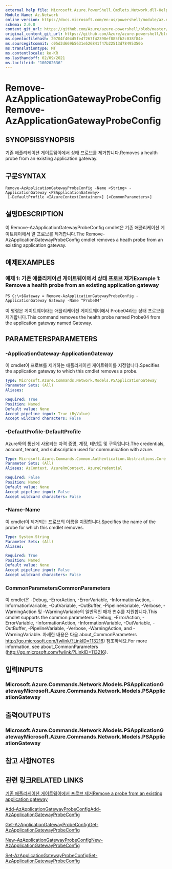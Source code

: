 ```yaml
---
external help file: Microsoft.Azure.PowerShell.Cmdlets.Network.dll-Help.xml
Module Name: Az.Network
online version: https://docs.microsoft.com/en-us/powershell/module/az.network/remove-azapplicationgatewayprobeconfig
schema: 2.0.0
content_git_url: https://github.com/Azure/azure-powershell/blob/master/src/Network/Network/help/Remove-AzApplicationGatewayProbeConfig.md
original_content_git_url: https://github.com/Azure/azure-powershell/blob/master/src/Network/Network/help/Remove-AzApplicationGatewayProbeConfig.md
ms.openlocfilehash: 20704f404d5fe47267f42398ef885fb2c038f84e
ms.sourcegitcommit: c05d3d669b5631e526841f47b22513d78495350b
ms.translationtype: MT
ms.contentlocale: ko-KR
ms.lasthandoff: 02/09/2021
ms.locfileid: "100202636"
---
```

# <span data-ttu-id="f1090-101">Remove-AzApplicationGatewayProbeConfig</span><span class="sxs-lookup"><span data-stu-id="f1090-101">Remove-AzApplicationGatewayProbeConfig</span></span>

## <span data-ttu-id="f1090-102">SYNOPSIS</span><span class="sxs-lookup"><span data-stu-id="f1090-102">SYNOPSIS</span></span>
<span data-ttu-id="f1090-103">기존 애플리케이션 게이트웨이에서 상태 프로브를 제거합니다.</span><span class="sxs-lookup"><span data-stu-id="f1090-103">Removes a health probe from an existing application gateway.</span></span>

## <span data-ttu-id="f1090-104">구문</span><span class="sxs-lookup"><span data-stu-id="f1090-104">SYNTAX</span></span>

```
Remove-AzApplicationGatewayProbeConfig -Name <String> -ApplicationGateway <PSApplicationGateway>
 [-DefaultProfile <IAzureContextContainer>] [<CommonParameters>]
```

## <span data-ttu-id="f1090-105">설명</span><span class="sxs-lookup"><span data-stu-id="f1090-105">DESCRIPTION</span></span>
<span data-ttu-id="f1090-106">이 Remove-AzApplicationGatewayProbeConfig cmdlet은 기존 애플리케이션 게이트웨이에서 열 프로브를 제거합니다.</span><span class="sxs-lookup"><span data-stu-id="f1090-106">The Remove-AzApplicationGatewayProbeConfig cmdlet removes a heath probe from an existing application gateway.</span></span>

## <span data-ttu-id="f1090-107">예제</span><span class="sxs-lookup"><span data-stu-id="f1090-107">EXAMPLES</span></span>

### <span data-ttu-id="f1090-108">예제 1: 기존 애플리케이션 게이트웨이에서 상태 프로브 제거</span><span class="sxs-lookup"><span data-stu-id="f1090-108">Example 1: Remove a health probe from an existing application gateway</span></span>
```
PS C:\>$Gateway = Remove-AzApplicationGatewayProbeConfig -ApplicationGateway Gateway -Name "Probe04"
```

<span data-ttu-id="f1090-109">이 명령은 게이트웨이라는 애플리케이션 게이트웨이에서 Probe04라는 상태 프로브를 제거합니다.</span><span class="sxs-lookup"><span data-stu-id="f1090-109">This command removes the health probe named Probe04 from the application gateway named Gateway.</span></span>

## <span data-ttu-id="f1090-110">PARAMETERS</span><span class="sxs-lookup"><span data-stu-id="f1090-110">PARAMETERS</span></span>

### <span data-ttu-id="f1090-111">-ApplicationGateway</span><span class="sxs-lookup"><span data-stu-id="f1090-111">-ApplicationGateway</span></span>
<span data-ttu-id="f1090-112">이 cmdlet이 프로브를 제거하는 애플리케이션 게이트웨이를 지정합니다.</span><span class="sxs-lookup"><span data-stu-id="f1090-112">Specifies the application gateway to which this cmdlet removes a probe.</span></span>

```yaml
Type: Microsoft.Azure.Commands.Network.Models.PSApplicationGateway
Parameter Sets: (All)
Aliases:

Required: True
Position: Named
Default value: None
Accept pipeline input: True (ByValue)
Accept wildcard characters: False
```

### <span data-ttu-id="f1090-113">-DefaultProfile</span><span class="sxs-lookup"><span data-stu-id="f1090-113">-DefaultProfile</span></span>
<span data-ttu-id="f1090-114">Azure와의 통신에 사용되는 자격 증명, 계정, 테넌트 및 구독입니다.</span><span class="sxs-lookup"><span data-stu-id="f1090-114">The credentials, account, tenant, and subscription used for communication with azure.</span></span>

```yaml
Type: Microsoft.Azure.Commands.Common.Authentication.Abstractions.Core.IAzureContextContainer
Parameter Sets: (All)
Aliases: AzContext, AzureRmContext, AzureCredential

Required: False
Position: Named
Default value: None
Accept pipeline input: False
Accept wildcard characters: False
```

### <span data-ttu-id="f1090-115">-Name</span><span class="sxs-lookup"><span data-stu-id="f1090-115">-Name</span></span>
<span data-ttu-id="f1090-116">이 cmdlet이 제거되는 프로브의 이름을 지정합니다.</span><span class="sxs-lookup"><span data-stu-id="f1090-116">Specifies the name of the probe for which this cmdlet removes.</span></span>

```yaml
Type: System.String
Parameter Sets: (All)
Aliases:

Required: True
Position: Named
Default value: None
Accept pipeline input: False
Accept wildcard characters: False
```

### <span data-ttu-id="f1090-117">CommonParameters</span><span class="sxs-lookup"><span data-stu-id="f1090-117">CommonParameters</span></span>
<span data-ttu-id="f1090-118">이 cmdlet은 -Debug, -ErrorAction, -ErrorVariable, -InformationAction, -InformationVariable, -OutVariable, -OutBuffer, -PipelineVariable, -Verbose, -WarningAction 및 -WarningVariable의 일반적인 매개 변수를 지원합니다.</span><span class="sxs-lookup"><span data-stu-id="f1090-118">This cmdlet supports the common parameters: -Debug, -ErrorAction, -ErrorVariable, -InformationAction, -InformationVariable, -OutVariable, -OutBuffer, -PipelineVariable, -Verbose, -WarningAction, and -WarningVariable.</span></span> <span data-ttu-id="f1090-119">자세한 내용은 다음 about_CommonParameters http://go.microsoft.com/fwlink/?LinkID=113216) 참조하세요.</span><span class="sxs-lookup"><span data-stu-id="f1090-119">For more information, see about_CommonParameters (http://go.microsoft.com/fwlink/?LinkID=113216).</span></span>

## <span data-ttu-id="f1090-120">입력</span><span class="sxs-lookup"><span data-stu-id="f1090-120">INPUTS</span></span>

### <span data-ttu-id="f1090-121">Microsoft.Azure.Commands.Network.Models.PSApplicationGateway</span><span class="sxs-lookup"><span data-stu-id="f1090-121">Microsoft.Azure.Commands.Network.Models.PSApplicationGateway</span></span>

## <span data-ttu-id="f1090-122">출력</span><span class="sxs-lookup"><span data-stu-id="f1090-122">OUTPUTS</span></span>

### <span data-ttu-id="f1090-123">Microsoft.Azure.Commands.Network.Models.PSApplicationGateway</span><span class="sxs-lookup"><span data-stu-id="f1090-123">Microsoft.Azure.Commands.Network.Models.PSApplicationGateway</span></span>

## <span data-ttu-id="f1090-124">참고 사항</span><span class="sxs-lookup"><span data-stu-id="f1090-124">NOTES</span></span>

## <span data-ttu-id="f1090-125">관련 링크</span><span class="sxs-lookup"><span data-stu-id="f1090-125">RELATED LINKS</span></span>

[<span data-ttu-id="f1090-126">기존 애플리케이션 게이트웨이에서 프로브 제거</span><span class="sxs-lookup"><span data-stu-id="f1090-126">Remove a probe from an existing application gateway</span></span>](https://azure.microsoft.com/en-us/documentation/articles/application-gateway-create-probe-ps/#remove-a-probe-from-an-existing-application-gateway)

[<span data-ttu-id="f1090-127">Add-AzApplicationGatewayProbeConfig</span><span class="sxs-lookup"><span data-stu-id="f1090-127">Add-AzApplicationGatewayProbeConfig</span></span>](./Add-AzApplicationGatewayProbeConfig.md)

[<span data-ttu-id="f1090-128">Get-AzApplicationGatewayProbeConfig</span><span class="sxs-lookup"><span data-stu-id="f1090-128">Get-AzApplicationGatewayProbeConfig</span></span>](./Get-AzApplicationGatewayProbeConfig.md)

[<span data-ttu-id="f1090-129">New-AzApplicationGatewayProbeConfig</span><span class="sxs-lookup"><span data-stu-id="f1090-129">New-AzApplicationGatewayProbeConfig</span></span>](./New-AzApplicationGatewayProbeConfig.md)

[<span data-ttu-id="f1090-130">Set-AzApplicationGatewayProbeConfig</span><span class="sxs-lookup"><span data-stu-id="f1090-130">Set-AzApplicationGatewayProbeConfig</span></span>](./Set-AzApplicationGatewayProbeConfig.md)


